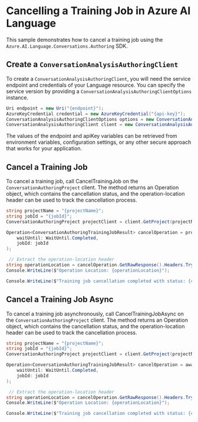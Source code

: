 # Cancelling a Training Job in Azure AI Language

This sample demonstrates how to cancel a training job using the `Azure.AI.Language.Conversations.Authoring` SDK.

## Create a `ConversationAnalysisAuthoringClient`

To create a `ConversationAnalysisAuthoringClient`, you will need the service endpoint and credentials of your Language resource. You can specify the service version by providing a `ConversationAnalysisAuthoringClientOptions` instance.

```C# Snippet:CreateAuthoringClientForSpecificApiVersion
Uri endpoint = new Uri("{endpoint}");
AzureKeyCredential credential = new AzureKeyCredential("{api-key}");
ConversationAnalysisAuthoringClientOptions options = new ConversationAnalysisAuthoringClientOptions(ConversationAnalysisAuthoringClientOptions.ServiceVersion.V2024_11_15_Preview);
ConversationAnalysisAuthoringClient client = new ConversationAnalysisAuthoringClient(endpoint, credential, options);
```

The values of the endpoint and apiKey variables can be retrieved from environment variables, configuration settings, or any other secure approach that works for your application.

## Cancel a Training Job

To cancel a training job, call CancelTrainingJob on the `ConversationAuthoringProject` client. The method returns an Operation<TrainingJobResult> object, which contains the cancellation status, and the operation-location header can be used to track the cancellation process.

```C# Snippet:Sample7_ConversationsAuthoring_CancelTrainingJob
string projectName = "{projectName}";
string jobId = "{jobId}";
ConversationAuthoringProject projectClient = client.GetProject(projectName);

Operation<ConversationAuthoringTrainingJobResult> cancelOperation = projectClient.CancelTrainingJob(
    waitUntil: WaitUntil.Completed,
    jobId: jobId
);

 // Extract the operation-location header
string operationLocation = cancelOperation.GetRawResponse().Headers.TryGetValue("operation-location", out string location) ? location : null;
Console.WriteLine($"Operation Location: {operationLocation}");

Console.WriteLine($"Training job cancellation completed with status: {cancelOperation.GetRawResponse().Status}");
```

## Cancel a Training Job Async

To cancel a training job asynchronously, call CancelTrainingJobAsync on the `ConversationAuthoringProject` client. The method returns an Operation<TrainingJobResult> object, which contains the cancellation status, and the operation-location header can be used to track the cancellation process.

```C# Snippet:Sample7_ConversationsAuthoring_CancelTrainingJobAsync
string projectName = "{projectName}";
string jobId = "{jobId}";
ConversationAuthoringProject projectClient = client.GetProject(projectName);

Operation<ConversationAuthoringTrainingJobResult> cancelOperation = await projectClient.CancelTrainingJobAsync(
    waitUntil: WaitUntil.Completed,
    jobId: jobId
);

 // Extract the operation-location header
string operationLocation = cancelOperation.GetRawResponse().Headers.TryGetValue("operation-location", out string location) ? location : null;
Console.WriteLine($"Operation Location: {operationLocation}");

Console.WriteLine($"Training job cancellation completed with status: {cancelOperation.GetRawResponse().Status}");
```
